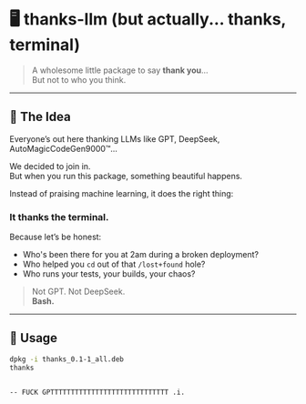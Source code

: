 # 🖥️ thanks-llm (but actually... thanks, terminal)

> A wholesome little package to say **thank you**...  
> But not to who you think.

---

## 🙏 The Idea

Everyone’s out here thanking LLMs like GPT, DeepSeek, AutoMagicCodeGen9000™...

We decided to join in.  
But when you run this package, something beautiful happens.

Instead of praising machine learning, it does the right thing:

### It thanks the **terminal**.

Because let’s be honest:

- Who's been there for you at 2am during a broken deployment?
- Who helped you `cd` out of that `/lost+found` hole?
- Who runs your tests, your builds, your chaos?

> Not GPT. Not DeepSeek.  
> **Bash.**

---

## 🚀 Usage

```bash
dpkg -i thanks_0.1-1_all.deb
thanks


-- FUCK GPTTTTTTTTTTTTTTTTTTTTTTTTTTTTT .i.
